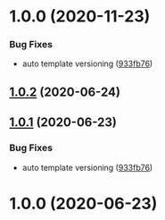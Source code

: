 # 1.0.0 (2020-11-23)


### Bug Fixes

* auto template versioning ([933fb76](https://git.developers.burberry.com/platform-services/infrastructure/teams-channel-lambda-alertsparsing/commit/933fb76aced1eb7317ec44a14808ff76707265ef))

## [1.0.2](https://git.developers.burberry.com/platform-services/templates/ps-event-bridge-template/compare/1.0.1...1.0.2) (2020-06-24)

## [1.0.1](https://git.developers.burberry.com/platform-services/templates/ps-event-bridge-template/compare/1.0.0...1.0.1) (2020-06-23)


### Bug Fixes

* auto template versioning ([933fb76](https://git.developers.burberry.com/platform-services/templates/ps-event-bridge-template/commit/933fb76aced1eb7317ec44a14808ff76707265ef))

# 1.0.0 (2020-06-23)
